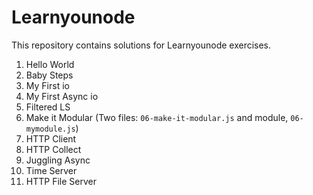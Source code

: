 # Learnyounode
This repository contains solutions for Learnyounode exercises.

01. Hello World
02. Baby Steps
03. My First io
04. My First Async io
05. Filtered LS
06. Make it Modular (Two files: ```06-make-it-modular.js``` and module, ```06-mymodule.js```)
07. HTTP Client
08. HTTP Collect
09. Juggling Async
10. Time Server
11. HTTP File Server

